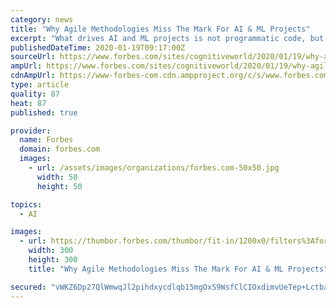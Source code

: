 ```yaml
---
category: news
title: "Why Agile Methodologies Miss The Mark For AI & ML Projects"
excerpt: "What drives AI and ML projects is not programmatic code, but rather the data from which learning must be derived. What is needed is a project management methodology that takes into account the data-centric needs of AI and application-focused uses of models."
publishedDateTime: 2020-01-19T09:17:00Z
sourceUrl: https://www.forbes.com/sites/cognitiveworld/2020/01/19/why-agile-methodologies-miss-the-mark-for-ai--ml-projects/
ampUrl: https://www.forbes.com/sites/cognitiveworld/2020/01/19/why-agile-methodologies-miss-the-mark-for-ai--ml-projects/amp/
cdnAmpUrl: https://www-forbes-com.cdn.ampproject.org/c/s/www.forbes.com/sites/cognitiveworld/2020/01/19/why-agile-methodologies-miss-the-mark-for-ai--ml-projects/amp/
type: article
quality: 87
heat: 87
published: true

provider:
  name: Forbes
  domain: forbes.com
  images:
    - url: /assets/images/organizations/forbes.com-50x50.jpg
      width: 50
      height: 50

topics:
  - AI

images:
  - url: https://thumbor.forbes.com/thumbor/fit-in/1200x0/filters%3Aformat%28jpg%29/https%3A%2F%2Fspecials-images.forbesimg.com%2Fimageserve%2F5e1a23e2a854780006e84fa0%2F0x0.jpg
    width: 300
    height: 300
    title: "Why Agile Methodologies Miss The Mark For AI & ML Projects"

secured: "vWKZ6Dp27QlWmwqJl2pihdxycdlqb15mgOxS9WsfClCIOxdimvUeTep+LctbaAittP/+L/FfZTPcG54PZtWuCiJwV/SqxKKjefGN+f59/HWAGlPQySU4vSuYBedNRaN3+GffTW2syAWqbLYXpgoNKcIsIsfNedvqbVlZsfulJ8k8p2n5kKjQD20OuU7x94hX1KoQ5+lOFKmlmHRa0A11YUu5jWiygVlJjKHgWheivtqrYCdM3RUzsnhEIOeACtXO5Wzwnw5Xm1U5R/XjyMfh1dq8ihdbAmEZlEna9fRSey1KK+uI4febZzQYvRLlIy/WJvfh+d99FUnayZs9QOmneE+C1yPQ2FH3aWV+GAVtxu1hayOJZstEvsuTrsL61HupuKgJ/QCFIrQhsX5TiQbVPMIHnWcydzeuE0Ba9eGdhsD09C7yp9CI9XeHj0gUVeyCbSqeI1IVdkkjAr4RF6rwBw==;K7ZuM3CGczMUwVGRqygUTg=="
---
```


